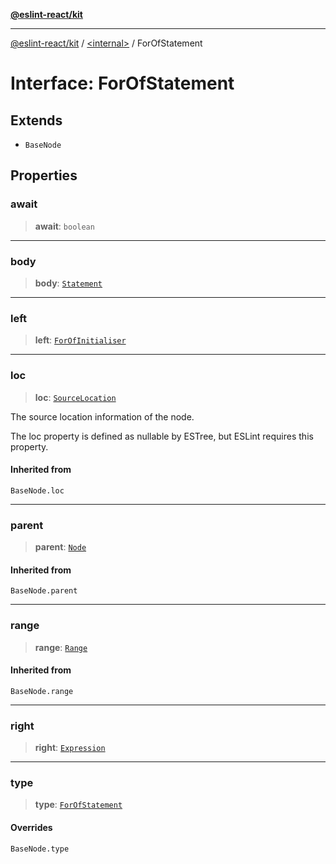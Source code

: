 [**@eslint-react/kit**](../../README.md)

***

[@eslint-react/kit](../../README.md) / [\<internal\>](../README.md) / ForOfStatement

# Interface: ForOfStatement

## Extends

- `BaseNode`

## Properties

### await

> **await**: `boolean`

***

### body

> **body**: [`Statement`](../type-aliases/Statement.md)

***

### left

> **left**: [`ForOfInitialiser`](../type-aliases/ForOfInitialiser.md)

***

### loc

> **loc**: [`SourceLocation`](SourceLocation.md)

The source location information of the node.

The loc property is defined as nullable by ESTree, but ESLint requires this property.

#### Inherited from

`BaseNode.loc`

***

### parent

> **parent**: [`Node`](../type-aliases/Node.md)

#### Inherited from

`BaseNode.parent`

***

### range

> **range**: [`Range`](../type-aliases/Range.md)

#### Inherited from

`BaseNode.range`

***

### right

> **right**: [`Expression`](../type-aliases/Expression.md)

***

### type

> **type**: [`ForOfStatement`](../README.md#forofstatement)

#### Overrides

`BaseNode.type`
